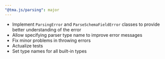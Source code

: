 ```yaml
---
"@tma.js/parsing": major
---
```


- Implement `ParsingError` and `ParseSchemaFieldError` classes to provide better understanding of the error
- Allow specifying parser type name to improve error messages
- Fix minor problems in throwing errors
- Actualize tests
- Set type names for all built-in types
